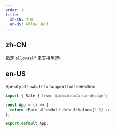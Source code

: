```yaml
---
order: 1
title:
  zh-CN: 半选
  en-US: Allow Half
---
```


## zh-CN

指定 `allowHalf` 来支持半选。

## en-US

Specify `allowHalf` to support half selection.

```js
import { Rate } from '@adminium/arco-design';

const App = () => {
  return <Rate allowHalf defaultValue={2.5} />;
};

export default App;
```
